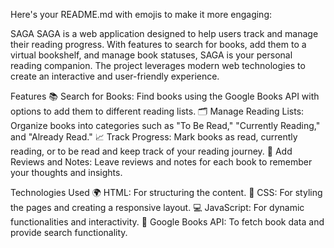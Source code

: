 
Here's your README.md with emojis to make it more engaging:

SAGA
SAGA is a web application designed to help users track and manage their reading progress. With features to search for books, add them to a virtual bookshelf, and manage book statuses, SAGA is your personal reading companion. The project leverages modern web technologies to create an interactive and user-friendly experience.

Features
📚 Search for Books: Find books using the Google Books API with options to add them to different reading lists.
🗂️ Manage Reading Lists: Organize books into categories such as "To Be Read," "Currently Reading," and "Already Read."
📈 Track Progress: Mark books as read, currently reading, or to be read and keep track of your reading journey.
📝 Add Reviews and Notes: Leave reviews and notes for each book to remember your thoughts and insights.

Technologies Used
🌍 HTML: For structuring the content.
🎨 CSS: For styling the pages and creating a responsive layout.
💻 JavaScript: For dynamic functionalities and interactivity.
📖 Google Books API: To fetch book data and provide search functionality.
